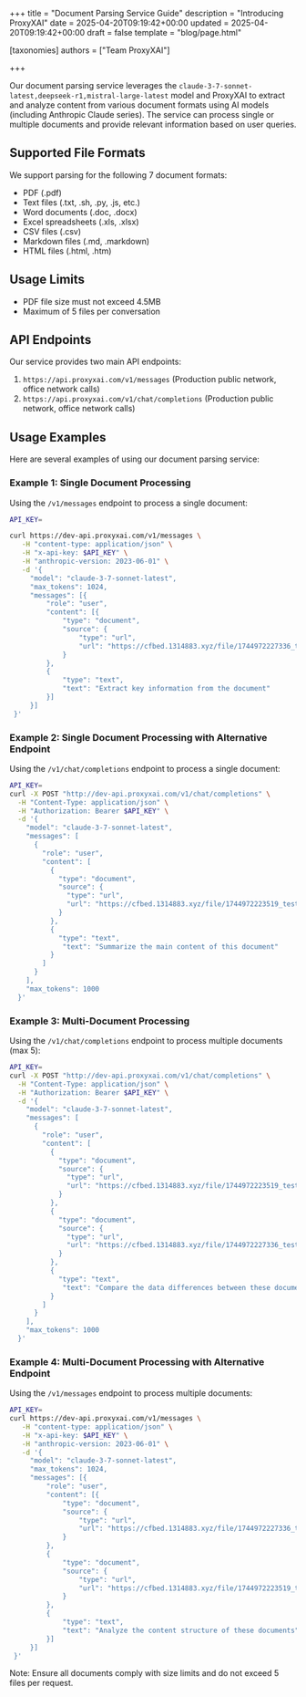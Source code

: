 +++
title = "Document Parsing Service Guide"
description = "Introducing ProxyXAI"
date = 2025-04-20T09:19:42+00:00
updated = 2025-04-20T09:19:42+00:00
draft = false
template = "blog/page.html"

[taxonomies]
authors = ["Team ProxyXAI"]

+++

Our document parsing service leverages the  `claude-3-7-sonnet-latest,deepseek-r1,mistral-large-latest`  model and ProxyXAI to extract and analyze content from various document formats using AI models (including Anthropic Claude series). The service can process single or multiple documents and provide relevant information based on user queries.

## Supported File Formats

We support parsing for the following 7 document formats:
- PDF (.pdf)
- Text files (.txt, .sh, .py, .js, etc.)
- Word documents (.doc, .docx)
- Excel spreadsheets (.xls, .xlsx)
- CSV files (.csv)
- Markdown files (.md, .markdown)
- HTML files (.html, .htm)

## Usage Limits
- PDF file size must not exceed 4.5MB
- Maximum of 5 files per conversation

## API Endpoints

Our service provides two main API endpoints:

1. `https://api.proxyxai.com/v1/messages` (Production public network, office network calls)
2. `https://api.proxyxai.com/v1/chat/completions` (Production public network, office network calls)

## Usage Examples

Here are several examples of using our document parsing service:

### Example 1: Single Document Processing

Using the `/v1/messages` endpoint to process a single document:

```bash
API_KEY=

curl https://dev-api.proxyxai.com/v1/messages \
   -H "content-type: application/json" \
   -H "x-api-key: $API_KEY" \
   -H "anthropic-version: 2023-06-01" \
   -d '{
     "model": "claude-3-7-sonnet-latest",
     "max_tokens": 1024,
     "messages": [{
         "role": "user",
         "content": [{
             "type": "document",
             "source": {
                 "type": "url",
                 "url": "https://cfbed.1314883.xyz/file/1744972227336_test-1.pdf"
             }
         },
         {
             "type": "text",
             "text": "Extract key information from the document"
         }]
     }]
 }'
```

### Example 2: Single Document Processing with Alternative Endpoint

Using the `/v1/chat/completions` endpoint to process a single document:

```bash
API_KEY=
curl -X POST "http://dev-api.proxyxai.com/v1/chat/completions" \
  -H "Content-Type: application/json" \
  -H "Authorization: Bearer $API_KEY" \
  -d '{
    "model": "claude-3-7-sonnet-latest",
    "messages": [
      {
        "role": "user",
        "content": [
          {
            "type": "document",
            "source": {
              "type": "url",
              "url": "https://cfbed.1314883.xyz/file/1744972223519_test.docx"
            }
          },
          {
            "type": "text",
             "text": "Summarize the main content of this document"
          }
        ]
      }
    ],
    "max_tokens": 1000
  }'
```

### Example 3: Multi-Document Processing

Using the `/v1/chat/completions` endpoint to process multiple documents (max 5):

```bash
API_KEY=
curl -X POST "http://dev-api.proxyxai.com/v1/chat/completions" \
  -H "Content-Type: application/json" \
  -H "Authorization: Bearer $API_KEY" \
  -d '{
    "model": "claude-3-7-sonnet-latest",
    "messages": [
      {
        "role": "user",
        "content": [
          {
            "type": "document",
            "source": {
              "type": "url",
              "url": "https://cfbed.1314883.xyz/file/1744972223519_test.xlsx"
            }
          },
          {
            "type": "document",
            "source": {
              "type": "url",
              "url": "https://cfbed.1314883.xyz/file/1744972227336_test.pdf"
            }
          },
          {
            "type": "text",
             "text": "Compare the data differences between these documents"
          }
        ]
      }
    ],
    "max_tokens": 1000
  }'
```

### Example 4: Multi-Document Processing with Alternative Endpoint

Using the `/v1/messages` endpoint to process multiple documents:

```bash
API_KEY=
curl https://dev-api.proxyxai.com/v1/messages \
   -H "content-type: application/json" \
   -H "x-api-key: $API_KEY" \
   -H "anthropic-version: 2023-06-01" \
   -d '{
     "model": "claude-3-7-sonnet-latest",
     "max_tokens": 1024,
     "messages": [{
         "role": "user",
         "content": [{
             "type": "document",
             "source": {
                 "type": "url",
                 "url": "https://cfbed.1314883.xyz/file/1744972227336_test.md"
             }
         },
         {
             "type": "document",
             "source": {
                 "type": "url",
                 "url": "https://cfbed.1314883.xyz/file/1744972223519_test.html"
             }
         },
         {
             "type": "text",
             "text": "Analyze the content structure of these documents"
         }]
     }]
 }'
```

Note: Ensure all documents comply with size limits and do not exceed 5 files per request.
